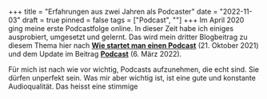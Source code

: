 +++
title = "Erfahrungen aus zwei Jahren als Podcaster"
date = "2022-11-03"
draft = true
pinned = false
tags = ["Podcast", ""]
+++
Im April 2020 ging meine erste Podcastfolge online. In dieser Zeit habe ich einiges ausprobiert, umgesetzt und gelernt. Das wird mein dritter Blogbeitrag zu diesem Thema hier nach **[Wie startet man einen Podcast](https://www.bensblog.ch/wie-startet-man-einen-podcast/)** (21. Oktober 2021) und dem Update im Beitrag **[Podcast](https://www.bensblog.ch/podcast/)** (6. März 2022). 

Für mich ist nach wie vor wichtig, Podcasts aufzunehmen, die echt sind. Sie dürfen unperfekt sein. Was mir aber wichtig ist, ist eine gute und konstante Audioqualität. Das heisst eine stimmige